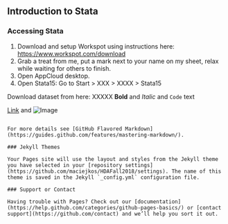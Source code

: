 ## Introduction to Stata



### Accessing Stata

1. Download and setup Workspot using instructions here: https://www.workspot.com/download
2. Grab a treat from me, put a mark next to your name on my sheet, relax while waiting for others to finish.
3. Open AppCloud desktop.
4. Open Stata15: Go to Start > XXX > XXXX > Stata15

Download dataset from here: XXXXX
**Bold** and _Italic_ and `Code` text

[Link](url) and ![Image](src)
```

For more details see [GitHub Flavored Markdown](https://guides.github.com/features/mastering-markdown/).

### Jekyll Themes

Your Pages site will use the layout and styles from the Jekyll theme you have selected in your [repository settings](https://github.com/maciejkos/HDAFall2018/settings). The name of this theme is saved in the Jekyll `_config.yml` configuration file.

### Support or Contact

Having trouble with Pages? Check out our [documentation](https://help.github.com/categories/github-pages-basics/) or [contact support](https://github.com/contact) and we’ll help you sort it out.
